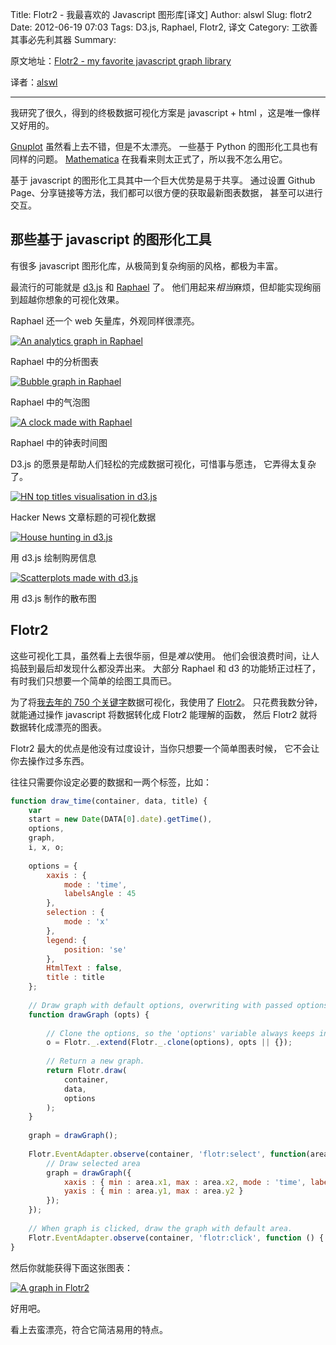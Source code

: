 Title: Flotr2 - 我最喜欢的 Javascript 图形库[译文]
Author: alswl
Slug: flotr2
Date: 2012-06-19 07:03
Tags: D3.js, Raphael, Flotr2, 译文
Category: 工欲善其事必先利其器
Summary: 


原文地址：[Flotr2 - my favorite javascript graph library][post source]

译者：[alswl][post target]

----

我研究了很久，得到的终极数据可视化方案是 javascript + html ，这是唯一像样又好用的。

[Gnuplot][Gnuplot] 虽然看上去不错，但是不太漂亮。
一些基于 Python 的图形化工具也有同样的问题。
[Mathematica][Mathematica] 在我看来则太正式了，所以我不怎么用它。

基于 javascript 的图形化工具其中一个巨大优势是易于共享。
通过设置 Github Page、分享链接等方法，我们都可以很方便的获取最新图表数据，
甚至可以进行交互。

## 那些基于 javascript 的图形化工具 ##

有很多 javascript 图形化库，从极简到复杂绚丽的风格，都极为丰富。

最流行的可能就是 [d3.js][d3.js] 和 [Raphael][Raphael] 了。
他们用起来*相当*麻烦，但却能实现绚丽到超越你想象的可视化效果。

<!--more-->

Raphael 还一个 web 矢量库，外观同样很漂亮。

[![An analytics graph in Raphael][1]][1]

Raphael 中的分析图表

[![Bubble graph in Raphael][2]][2]

Raphael 中的气泡图

[![A clock made with Raphael][3]][3]

Raphael 中的钟表时间图

D3.js 的愿景是帮助人们轻松的完成数据可视化，可惜事与愿违，
它弄得太复杂了。

[![HN top titles visualisation in d3.js][4]][4]

Hacker News 文章标题的可视化数据

[![House hunting in d3.js][5]][5]

用 d3.js 绘制购房信息

[![Scatterplots made with d3.js][6]][6]

用 d3.js 制作的散布图

## Flotr2 ##

这些可视化工具，虽然看上去很华丽，但是*难以*使用。
他们会很浪费时间，让人捣鼓到最后却发现什么都没弄出来。
大部分 Raphael 和 d3 的功能矫正过枉了，有时我们只想要一个简单的绘图工具而已。

为了将[我去年的 750 个关键字][7]数据可视化，我使用了 [Flotr2][Flotr2]。
只花费我数分钟，就能通过操作 javascript 将数据转化成 Flotr2 能理解的函数，
然后 Flotr2 就将数据转化成漂亮的图表。

Flotr2 最大的优点是他没有过度设计，当你只想要一个简单图表时候，
它不会让你去操作过多东西。

往往只需要你设定必要的数据和一两个标签，比如：

``` javascript
function draw_time(container, data, title) {
	var
	start = new Date(DATA[0].date).getTime(),
	options,
	graph,
	i, x, o;
 
	options = {
		xaxis : {
			mode : 'time',
			labelsAngle : 45
		},
		selection : {
			mode : 'x'
		},
		legend: {
			position: 'se'
		},
		HtmlText : false,
		title : title
	};
 
	// Draw graph with default options, overwriting with passed options
	function drawGraph (opts) {
 
		// Clone the options, so the 'options' variable always keeps intact.
		o = Flotr._.extend(Flotr._.clone(options), opts || {});
 
		// Return a new graph.
		return Flotr.draw(
			container,
			data,
			options
		);
	}
 
	graph = drawGraph();
 
	Flotr.EventAdapter.observe(container, 'flotr:select', function(area){
		// Draw selected area
		graph = drawGraph({
			xaxis : { min : area.x1, max : area.x2, mode : 'time', labelsAngle : 45 },
			yaxis : { min : area.y1, max : area.y2 }
		});
	});
 
	// When graph is clicked, draw the graph with default area.
	Flotr.EventAdapter.observe(container, 'flotr:click', function () { graph = drawGraph();});
}
```

然后你就能获得下面这张图表：

[![A graph in Flotr2][8]][8]

好用吧。

看上去蛮漂亮，符合它简洁易用的特点。

[1]: http://upload-log4d.qiniudn.com/2012/06/Screen-Shot-2012-06-01-at-2.41.59-PM.png?1d5d3d
[2]: http://upload-log4d.qiniudn.com/2012/06/Screen-Shot-2012-06-01-at-2.42.12-PM.png?1d5d3d
[3]: http://upload-log4d.qiniudn.com/2012/06/Screen-Shot-2012-06-01-at-2.42.31-PM.png?1d5d3d
[4]: http://upload-log4d.qiniudn.com/2012/06/Screen-Shot-2012-06-01-at-3.03.35-PM.png?1d5d3d
[5]: http://upload-log4d.qiniudn.com/2012/06/Screen-Shot-2012-06-01-at-2.46.31-PM.png?1d5d3d
[6]: http://upload-log4d.qiniudn.com/2012/06/Screen-Shot-2012-06-01-at-2.46.53-PM.png?1d5d3d
[8]: http://upload-log4d.qiniudn.com/2012/06/Screen-Shot-2012-06-01-at-2.58.02-PM.png?1d5d3d

[7]: http://swizec.com/blog/a-year-of-750words-com-with-shiny-graphs/swizec/4378
[Gnuplot]: http://www.gnuplot.info/
[Mathematica]: http://www.wolfram.com/products/mathematica/
[d3.js]: http://d3js.org/
[Raphael]: http://raphaeljs.com/
[Flotr2]: http://humblesoftware.com/flotr2/
[post source]: http://swizec.com/blog/flotr2-my-favorite-javascript-graph-library
[post target]: http://log4d.com/2012/06/flotr2/